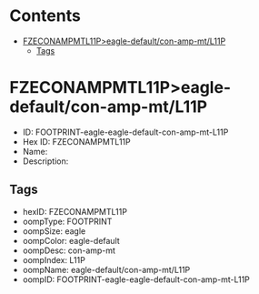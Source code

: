 



Contents
========

* [FZECONAMPMTL11P>eagle-default/con-amp-mt/L11P](#fzeconampmtl11peagle-defaultcon-amp-mtl11p)
	* [Tags](#tags)

# FZECONAMPMTL11P>eagle-default/con-amp-mt/L11P

- ID: FOOTPRINT-eagle-eagle-default-con-amp-mt-L11P
- Hex ID: FZECONAMPMTL11P
- Name: 
- Description: 

## Tags

- hexID: FZECONAMPMTL11P
- oompType: FOOTPRINT
- oompSize: eagle
- oompColor: eagle-default
- oompDesc: con-amp-mt
- oompIndex: L11P
- oompName: eagle-default/con-amp-mt/L11P
- oompID: FOOTPRINT-eagle-eagle-default-con-amp-mt-L11P

